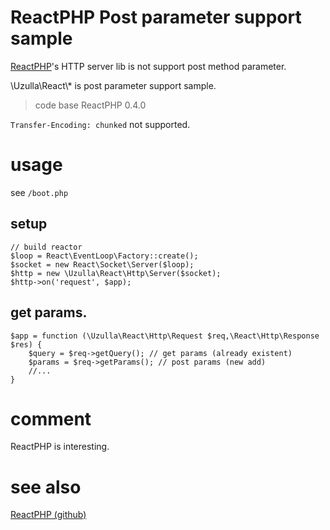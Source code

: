 ReactPHP Post parameter support sample
======================================

[ReactPHP](http://reactphp.org/)'s HTTP server lib is not support post method parameter.

\\Uzulla\\React\\* is post parameter support sample.

> code base ReactPHP 0.4.0

`Transfer-Encoding: chunked` not supported.

usage
=====

see `/boot.php`

## setup

```
// build reactor
$loop = React\EventLoop\Factory::create();
$socket = new React\Socket\Server($loop);
$http = new \Uzulla\React\Http\Server($socket);
$http->on('request', $app);
```

## get params.

```
$app = function (\Uzulla\React\Http\Request $req,\React\Http\Response $res) {
    $query = $req->getQuery(); // get params (already existent)
    $params = $req->getParams(); // post params (new add)
    //...
}
```

comment
=======

ReactPHP is interesting.

see also
========

[ReactPHP (github)](https://github.com/reactphp/react)
